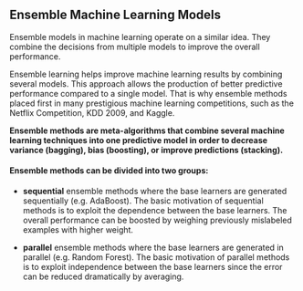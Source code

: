 ## Ensemble Machine Learning Models



Ensemble models in machine learning operate on a similar idea. They combine the decisions from multiple models to improve the overall performance. 


Ensemble learning helps improve machine learning results by combining several models. This approach allows the production of better predictive performance compared to a single model. That is why ensemble methods placed first in many prestigious machine learning competitions, such as the Netflix Competition, KDD 2009, and Kaggle.



**Ensemble methods are meta-algorithms that combine several machine learning techniques into one predictive model in order to decrease variance (bagging), bias (boosting), or improve predictions (stacking).**


#### **Ensemble methods can be divided into two groups:** 

 - **sequential** ensemble methods where the base learners are generated sequentially (e.g. AdaBoost).
The basic motivation of sequential methods is to exploit the dependence between the base learners. The overall performance can be boosted by weighing previously mislabeled examples with higher weight.

 - **parallel** ensemble methods where the base learners are generated in parallel (e.g. Random Forest).
The basic motivation of parallel methods is to exploit independence between the base learners since the error can be reduced dramatically by averaging.